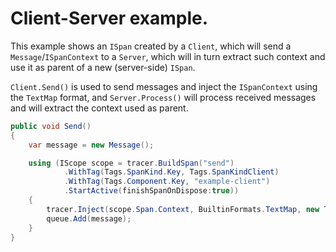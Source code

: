 # Client-Server example.

This example shows an `ISpan` created by a `Client`, which will send a `Message`/`ISpanContext` to a `Server`, which will in turn extract such context and use it as parent of a new (server-side) `ISpan`.

`Client.Send()` is used to send messages and inject the `ISpanContext` using the `TextMap` format, and `Server.Process()` will process received messages and will extract the context used as parent.

```cs
public void Send()
{
    var message = new Message();

    using (IScope scope = tracer.BuildSpan("send")
            .WithTag(Tags.SpanKind.Key, Tags.SpanKindClient)
            .WithTag(Tags.Component.Key, "example-client")
            .StartActive(finishSpanOnDispose:true))
    {
        tracer.Inject(scope.Span.Context, BuiltinFormats.TextMap, new TextMapInjectAdapter(message));
        queue.Add(message);
    }
}
```
